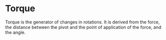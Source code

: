 # Torque
Torque is the generator of changes in rotations. It is derived from the force, the distance between the pivot and the point of application of the force, and the angle.